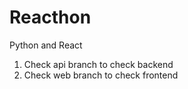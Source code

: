 # Reacthon
Python and React
1. Check api branch to check backend
2. Check web branch to check frontend
